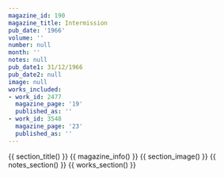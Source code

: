 ```yaml
---
magazine_id: 190
magazine_title: Intermission
pub_date: '1966'
volume: ''
number: null
month: ''
notes: null
pub_date1: 31/12/1966
pub_date2: null
image: null
works_included:
- work_id: 2477
  magazine_page: '19'
  published_as: ''
- work_id: 3548
  magazine_page: '23'
  published_as: ''
---
```


{{ section_title() }}
{{ magazine_info() }}
{{ section_image() }}
{{ notes_section() }}
{{ works_section() }}
